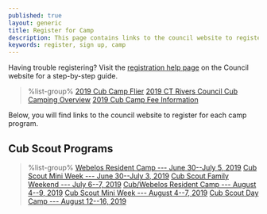 ```yaml
---
published: true
layout: generic
title: Register for Camp
description: This page contains links to the council website to register to attend summer camp at Camp Workcoeman.
keywords: register, sign up, camp
---
```


<div class="alert alert-info">
Having trouble registering? Visit the <a href="https://www.ctrivers.org/registration-help">registration help page</a> on the Council website for a step-by-step guide.
</div>

> %list-group%
> <a href="{{ site.url }}/pdf/2019/2019-cub-scout-flier.pdf" class="list-group-item">2019 Cub Camp Flier</a>
> <a href="{{ site.url }}/pdf/2019/2019-crc-cub.pdf" class="list-group-item">2019 CT Rivers Council Cub Camping Overview</a>
> <a href="{{ site.url }}/cub-scouts/fees/" class="list-group-item">2019 Cub Camp Fee Information</a>

Below, you will find links to the council website to register for each camp program.

## Cub Scout Programs

> %list-group%
> <a href="https://ctrivers.org/event/2019-camp-workcoeman-webelos-camp/9457" class="list-group-item">Webelos Resident Camp --- June 30--July 5, 2019</a>
> <a href="https://ctrivers.org/event/2019-camp-workcoeman-webelos-mini-week/9458" class="list-group-item">Cub Scout Mini Week --- June 30--July 3, 2019</a>
> <a href="https://ctrivers.org/event/2019-camp-workcoeman-family-camp/9449" class="list-group-item">Cub Scout Family Weekend --- July 6--7, 2019</a>
> <a href="https://ctrivers.org/event/2019-camp-workcoeman-cub-scoutwebelos-resident-camp/9451" class="list-group-item">Cub/Webelos Resident Camp --- August 4--9, 2019</a>
> <a href="https://ctrivers.org/event/2019-camp-workcoeman-cub-scout-mini-week/9450" class="list-group-item">Cub Scout Mini Week --- August 4--7, 2019</a>
> <a href="https://ctrivers.org/event/2019-camp-workcoeman-day-camp/9663" class="list-group-item">Cub Scout Day Camp --- August 12--16, 2019</a>
